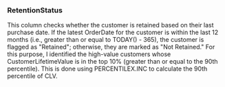 ### RetentionStatus
This column checks whether the customer is retained based on their last purchase date. If the latest OrderDate
for the customer is within the last 12 months
(i.e., greater than or equal to TODAY() - 365), the customer is flagged as "Retained"; otherwise, they are marked as "Not Retained."
For this purpose, I identified the high-value customers whose CustomerLifetimeValue is in the top 10% (greater than or equal to the 90th percentile).
This is done using PERCENTILEX.INC to calculate the 90th percentile of CLV.

